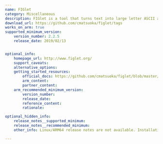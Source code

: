 ```yaml
---
name: FIGlet 
category: Miscellaneous
description: FIGlet is a tool that turns text into large letter ASCII art. It is a program for adding eye-catching text to the user’s command-line interface or scripts.
download_url: https://github.com/cmatsuoka/figlet/tags
works_on_arm: true
supported_minimum_version:
    version_number: 2.2.5
    release_date: 2019/02/13


optional_info:
    homepage_url: http://www.figlet.org/
    support_caveats:
    alternative_options:
    getting_started_resources:
        official_docs: https://github.com/cmatsuoka/figlet/blob/master/README
        arm_content:
        partner_content:
    arm_recommended_minimum_version:
        version_number:
        release_date:
        reference_content:
        rationale:

optional_hidden_info:
    release_notes__supported_minimum:
    release_notes__recommended_minimum:
    other_info: Linux/ARM64 release notes are not available. Installation and testing were done using "apt-get install figlet".

---
```

